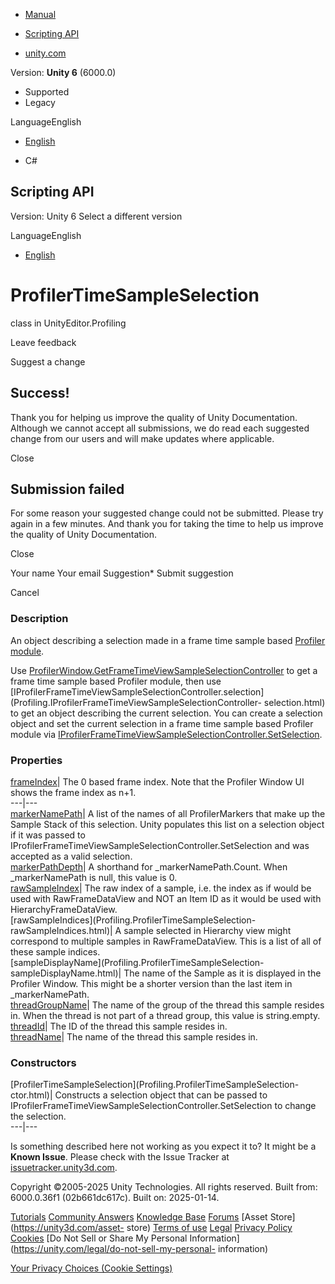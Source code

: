 [ ]()

  * [Manual](../Manual/index.html)
  * [Scripting API](../ScriptReference/index.html)

  * [unity.com](https://unity.com/)

Version: **Unity 6** (6000.0)

  * Supported
  * Legacy

LanguageEnglish

  * [English]()

  * C#

[ ](https://docs.unity3d.com)

## Scripting API

Version: Unity 6 Select a different version

LanguageEnglish

  * [English]()

# ProfilerTimeSampleSelection

class in UnityEditor.Profiling

Leave feedback

Suggest a change

## Success!

Thank you for helping us improve the quality of Unity Documentation. Although
we cannot accept all submissions, we do read each suggested change from our
users and will make updates where applicable.

Close

## Submission failed

For some reason your suggested change could not be submitted. Please <a>try
again</a> in a few minutes. And thank you for taking the time to help us
improve the quality of Unity Documentation.

Close

Your name Your email Suggestion* Submit suggestion

Cancel

[ ]()

### Description

An object describing a selection made in a frame time sample based [Profiler
module](../Manual/ProfilerWindow#modules.html).

Use
[ProfilerWindow.GetFrameTimeViewSampleSelectionController](ProfilerWindow.GetFrameTimeViewSampleSelectionController.html)
to get a frame time sample based Profiler module, then use
[IProfilerFrameTimeViewSampleSelectionController.selection](Profiling.IProfilerFrameTimeViewSampleSelectionController-
selection.html) to get an object describing the current selection. You can
create a selection object and set the current selection in a frame time sample
based Profiler module via
[IProfilerFrameTimeViewSampleSelectionController.SetSelection](Profiling.IProfilerFrameTimeViewSampleSelectionController.SetSelection.html).

### Properties

[frameIndex](Profiling.ProfilerTimeSampleSelection-frameIndex.html)| The 0
based frame index. Note that the Profiler Window UI shows the frame index as
n+1.  
---|---  
[markerNamePath](Profiling.ProfilerTimeSampleSelection-markerNamePath.html)| A
list of the names of all ProfilerMarkers that make up the Sample Stack of this
selection. Unity populates this list on a selection object if it was passed to
IProfilerFrameTimeViewSampleSelectionController.SetSelection and was accepted
as a valid selection.  
[markerPathDepth](Profiling.ProfilerTimeSampleSelection-markerPathDepth.html)|
A shorthand for _markerNamePath.Count. When _markerNamePath is null, this
value is 0.  
[rawSampleIndex](Profiling.ProfilerTimeSampleSelection-rawSampleIndex.html)|
The raw index of a sample, i.e. the index as if would be used with
RawFrameDataView and NOT an Item ID as it would be used with
HierarchyFrameDataView.  
[rawSampleIndices](Profiling.ProfilerTimeSampleSelection-
rawSampleIndices.html)| A sample selected in Hierarchy view might correspond
to multiple samples in RawFrameDataView. This is a list of all of these sample
indices.  
[sampleDisplayName](Profiling.ProfilerTimeSampleSelection-
sampleDisplayName.html)| The name of the Sample as it is displayed in the
Profiler Window. This might be a shorter version than the last item in
_markerNamePath.  
[threadGroupName](Profiling.ProfilerTimeSampleSelection-threadGroupName.html)|
The name of the group of the thread this sample resides in. When the thread is
not part of a thread group, this value is string.empty.  
[threadId](Profiling.ProfilerTimeSampleSelection-threadId.html)| The ID of the
thread this sample resides in.  
[threadName](Profiling.ProfilerTimeSampleSelection-threadName.html)| The name
of the thread this sample resides in.  
  
### Constructors

[ProfilerTimeSampleSelection](Profiling.ProfilerTimeSampleSelection-
ctor.html)| Constructs a selection object that can be passed to
IProfilerFrameTimeViewSampleSelectionController.SetSelection to change the
selection.  
---|---  
  
Is something described here not working as you expect it to? It might be a
**Known Issue**. Please check with the Issue Tracker at
[issuetracker.unity3d.com](https://issuetracker.unity3d.com).

Copyright ©2005-2025 Unity Technologies. All rights reserved. Built from:
6000.0.36f1 (02b661dc617c). Built on: 2025-01-14.

[Tutorials](https://unity3d.com/learn) [Community
Answers](https://answers.unity3d.com) [Knowledge
Base](https://support.unity3d.com/hc/en-us)
[Forums](https://forum.unity3d.com) [Asset Store](https://unity3d.com/asset-
store) [Terms of use](https://docs.unity3d.com/Manual/TermsOfUse.html)
[Legal](https://unity.com/legal) [Privacy
Policy](https://unity.com/legal/privacy-policy)
[Cookies](https://unity.com/legal/cookie-policy) [Do Not Sell or Share My
Personal Information](https://unity.com/legal/do-not-sell-my-personal-
information)

[Your Privacy Choices (Cookie Settings)](javascript:void\(0\);)


